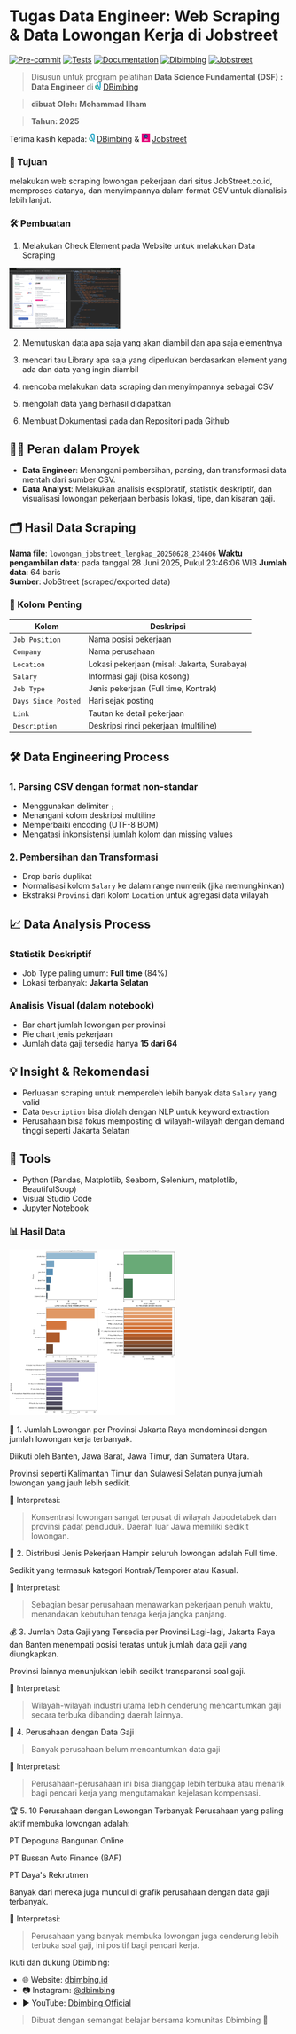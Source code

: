 <h1><strong>Tugas Data  Engineer: Web Scraping & Data Lowongan Kerja di Jobstreet</strong></h1>

[![Pre-commit](https://img.shields.io/badge/pre--commit-passing-brightgreen?logo=github)](https://github.com/ilhamsaang/Tugas-Data/actions)   [![Tests](https://img.shields.io/badge/tests-passing-brightgreen?logo=github)](https://github.com/ilhamsaang/Tugas-Data/actions)    [![Documentation](https://img.shields.io/badge/Documentation-file-brightblue?logo=readthedocs)](https://docs.google.com/document/d/16DCU0SObi8ZhqjiYe0Ir8vifVu_H1YO9ENuhEdEjubw/edit?usp=sharing)   [![Dibimbing](https://img.shields.io/badge/Dibimbing-Online%20Bootcamp-Green?logo=bookstack&logoColor=white)](https://dibimbing.id/en)   [![Jobstreet](https://img.shields.io/badge/Jobstreet-Job%20Portal-Purple?logo=workplace&logoColor=white)](https://id.jobstreet.com/)

> Disusun untuk program pelatihan **Data Science Fundamental (DSF) : Data Engineer** di <img src="./asset/Dbimbing Logo.png" alt="Dbimbing" width="10"/> [DBimbing](https://dibimbing.id/en)

> __dibuat Oleh: Mohammad Ilham__

> __Tahun: 2025__

Terima kasih kepada:
<img src="./asset/Dbimbing Logo.png" alt="Dbimbing" width="10"/> [DBimbing](https://dibimbing.id/en) &
<img src="./asset/Jobstreet logo.jpg" alt="Jobstreet" width="15"/> [Jobstreet](https://id.jobstreet.com/)

<h3><strong>📌 Tujuan</strong></h3>
melakukan web scraping lowongan pekerjaan dari situs JobStreet.co.id, memproses datanya, dan menyimpannya dalam format CSV untuk dianalisis lebih lanjut.

<h3><strong> 🛠️ Pembuatan </strong></h3>

1. Melakukan Check Element pada Website untuk melakukan Data Scraping

<img src="./asset/Check Element.png" alt="Hasil" width="200"/>

2. Memutuskan data apa saja yang akan diambil dan apa saja elementnya

3. mencari tau Library apa saja yang diperlukan berdasarkan element yang ada dan data yang ingin diambil

4. mencoba melakukan data scraping dan menyimpannya sebagai CSV

5. mengolah data yang berhasil didapatkan

6. Membuat Dokumentasi pada dan Repositori pada Github


## 👨‍💻 Peran dalam Proyek
- **Data Engineer**: Menangani pembersihan, parsing, dan transformasi data mentah dari sumber CSV.
- **Data Analyst**: Melakukan analisis eksploratif, statistik deskriptif, dan visualisasi lowongan pekerjaan berbasis lokasi, tipe, dan kisaran gaji.

## 🗂️ Hasil Data Scraping
**Nama file**: `lowongan_jobstreet_lengkap_20250628_234606` 
**Waktu pengambilan data**: pada tanggal 28 Juni 2025, Pukul 23:46:06 WIB
**Jumlah data**: 64 baris  
**Sumber**: JobStreet (scraped/exported data)

### 🔑 Kolom Penting
| Kolom | Deskripsi |
|-------|-----------|
| `Job Position` | Nama posisi pekerjaan |
| `Company` | Nama perusahaan |
| `Location` | Lokasi pekerjaan (misal: Jakarta, Surabaya) |
| `Salary` | Informasi gaji (bisa kosong) |
| `Job Type` | Jenis pekerjaan (Full time, Kontrak) |
| `Days_Since_Posted` | Hari sejak posting |
| `Link` | Tautan ke detail pekerjaan |
| `Description` | Deskripsi rinci pekerjaan (multiline) |

## 🛠️ Data Engineering Process

### 1. Parsing CSV dengan format non-standar
- Menggunakan delimiter `;`
- Menangani kolom deskripsi multiline
- Memperbaiki encoding (UTF-8 BOM)
- Mengatasi inkonsistensi jumlah kolom dan missing values

### 2. Pembersihan dan Transformasi
- Drop baris duplikat
- Normalisasi kolom `Salary` ke dalam range numerik (jika memungkinkan)
- Ekstraksi `Provinsi` dari kolom `Location` untuk agregasi data wilayah

## 📈 Data Analysis Process

### Statistik Deskriptif
- Job Type paling umum: **Full time** (84%)
- Lokasi terbanyak: **Jakarta Selatan**


### Analisis Visual (dalam notebook)
- Bar chart jumlah lowongan per provinsi
- Pie chart jenis pekerjaan
- Jumlah data gaji tersedia hanya **15 dari 64**

## 💡 Insight & Rekomendasi
- Perluasan scraping untuk memperoleh lebih banyak data `Salary` yang valid
- Data `Description` bisa diolah dengan NLP untuk keyword extraction
- Perusahaan bisa fokus memposting di wilayah-wilayah dengan demand tinggi seperti Jakarta Selatan

## 🧰 Tools
- Python (Pandas, Matplotlib, Seaborn, Selenium, matplotlib, BeautifulSoup)
- Visual Studio Code
- Jupyter Notebook

<h3><strong> 📊 Hasil Data </strong></h3>

<img src="./asset/Jumlah Lowongan Per Provinsi, Distribusi Jenis Pekerjaan, Jumlah Data gaji yang tersedia per provinsi, 13 perusahaan dengan data gaji, 10 perusahaan dengan lowongan terbanyak.png" alt="Hasil" width="300"/>

💼 1. Jumlah Lowongan per Provinsi
Jakarta Raya mendominasi dengan jumlah lowongan kerja terbanyak.

Diikuti oleh Banten, Jawa Barat, Jawa Timur, dan Sumatera Utara.

Provinsi seperti Kalimantan Timur dan Sulawesi Selatan punya jumlah lowongan yang jauh lebih sedikit.

📌 Interpretasi:

> Konsentrasi lowongan sangat terpusat di wilayah Jabodetabek dan provinsi padat penduduk. Daerah luar Jawa memiliki sedikit lowongan.

🧰 2. Distribusi Jenis Pekerjaan
Hampir seluruh lowongan adalah Full time.

Sedikit yang termasuk kategori Kontrak/Temporer atau Kasual.

📌 Interpretasi:

> Sebagian besar perusahaan menawarkan pekerjaan penuh waktu, menandakan kebutuhan tenaga kerja jangka panjang.

💰 3. Jumlah Data Gaji yang Tersedia per Provinsi
Lagi-lagi, Jakarta Raya dan Banten menempati posisi teratas untuk jumlah data gaji yang diungkapkan.

Provinsi lainnya menunjukkan lebih sedikit transparansi soal gaji.

📌 Interpretasi:

> Wilayah-wilayah industri utama lebih cenderung mencantumkan gaji secara terbuka dibanding daerah lainnya.

🏢 4. Perusahaan dengan Data Gaji 

>  Banyak perusahaan belum mencantumkan data gaji

📌 Interpretasi:

> Perusahaan-perusahaan ini bisa dianggap lebih terbuka atau menarik bagi pencari kerja yang mengutamakan kejelasan kompensasi.

🏆 5. 10 Perusahaan dengan Lowongan Terbanyak
Perusahaan yang paling aktif membuka lowongan adalah:

PT Depoguna Bangunan Online

PT Bussan Auto Finance (BAF)

PT Daya's Rekrutmen

Banyak dari mereka juga muncul di grafik perusahaan dengan data gaji terbanyak.

📌 Interpretasi:

> Perusahaan yang banyak membuka lowongan juga cenderung lebih terbuka soal gaji, ini positif bagi pencari kerja.


Ikuti dan dukung Dbimbing:
- 🌐 Website: [dbimbing.id](https://dibimbing.id/en)
- 📷 Instagram: [@dbimbing](https://www.instagram.com/dibimbing.id/)
- ▶️ YouTube: [Dbimbing Official](https://www.youtube.com/@dibimbingid)

> Dibuat dengan semangat belajar bersama komunitas Dbimbing 🚀
